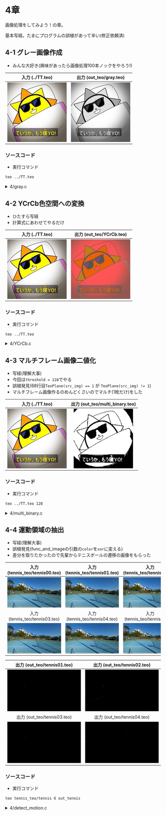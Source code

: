 # 4章

画像処理をしてみよう！の章。

基本写経。たまにプログラムの誤植があって辛い(修正依頼済)

## 4-1 グレー画像作成

- みんな大好き(興味があったら画像処理100本ノックをやろう!)

|入力 (../TT.teo)|出力 (out_teo/gray.teo)|
|:---:|:---:|
|![](../source_img/TT.png)|![](out_png/gray.png)|

### ソースコード

- 実行コマンド
```sh
teo ../TT.teo 
```
<details>
<summary>4/gray.c</summary>
<script src="https://gist-it.appspot.com/https://github.com/honehaniwa/TEO-enshu/blob/main/4/gray.c"></script>
</details>

## 4-2 YCrCb色空間への変換
- ひたすら写経
- 計算式にあわせてやるだけ

|入力 (../TT.teo)|出力 (out_teo/YCrCb.teo)|
|:---:|:---:|
|![](../source_img/TT.png)|![](out_png/YCrCb.png)|

### ソースコード

- 実行コマンド
```sh
teo ../TT.teo 
```
<details>
<summary>4/YCrCb.c</summary>
<script src="https://gist-it.appspot.com/https://github.com/honehaniwa/TEO-enshu/blob/main/4/YCrCb.c"></script>
</details>

## 4-3 マルチフレーム画像二値化
- 写経(理解大事)
- 今回は`threshold = 128`でやる
- 誤植発見(68行目`TeoPlane(src_img) == 1` が `TeoPlane(src_img) != 1`)
- マルチフレーム画像作るのめんどくさいのでマルチ(1枚だけ)をした

|入力 (../TT.teo)|出力 (out_teo/multi_binary.teo)|
|:---:|:---:|
|![](../source_img/TT.png)|![](out_png/multi_binary.png)|

### ソースコード

- 実行コマンド
```sh
teo ../TT.teo 128
```
<details>
<summary>4/multi_binary.c</summary>
<script src="https://gist-it.appspot.com/https://github.com/honehaniwa/TEO-enshu/blob/main/4/multi_binary.c"></script>
</details>

## 4-4 運動領域の抽出
- 写経(理解大事)
- 誤植発見(func_and_imageの引数の`color`を`xor`に変える)
- 差分を取りたかったので先輩からテニスボールの遷移の画像をもらった

|入力 (tennis_teo/tennis00.teo)|入力 (tennis_teo/tennis01.teo)|入力 (tennis_teo/tennis02.teo)|
|:---:|:---:|:---:|
|![](../tennis_sample/tennis00.png)|![](../tennis_sample/tennis01.png)|![](../tennis_sample/tennis02.png)|
|入力 (tennis_teo/tennis03.teo)|入力 (tennis_teo/tennis04.teo)|入力 (tennis_teo/tennis05.teo)|
|![](../tennis_sample/tennis03.png)|![](../tennis_sample/tennis04.png)|![](../tennis_sample/tennis05.png)|


|出力 (out_teo/tennis01.teo)|出力 (out_teo/tennis02.teo)|
|:---:|:---:|
|![](../tennis_sample/out_tennis01.png)|![](../tennis_sample/out_tennis02.png)|
|出力 (out_teo/tennis03.teo)|出力 (out_teo/tennis04.teo)|
![](../tennis_sample/out_tennis03.png)|![](../tennis_sample/out_tennis04.png)|

### ソースコード

- 実行コマンド
```sh
teo tennis_teo/tennis 6 out_tennis
```
<details>
<summary>4/detect_motion.c</summary>
<script src="https://gist-it.appspot.com/https://github.com/honehaniwa/TEO-enshu/blob/main/4/detect_motion.c"></script>
</details>
